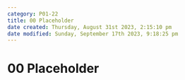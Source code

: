 ```yaml
---
category: P01-22
title: 00 Placeholder
date created: Thursday, August 31st 2023, 2:15:10 pm
date modified: Sunday, September 17th 2023, 9:18:25 pm
---
```


# 00 Placeholder
